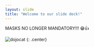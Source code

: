 ```yaml
---
layout: slide
title: "Welcome to our slide deck!"
---
```


MASKS NO LONGER MANDATORY!!! 😁👍

![dojocat](https://octodex.github.com/images/dojocat.jpg)
{: .center}
